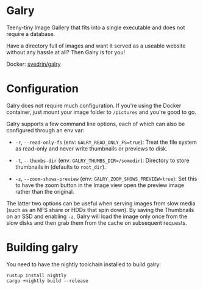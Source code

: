 # Galry

Teeny-tiny Image Gallery that fits into a single executable and does not require a database.

Have a directory full of images and want it served as a useable website without any hassle at all? Then Galry is for you!

Docker: [svedrin/galry](https://hub.docker.com/r/svedrin/galry)

# Configuration

Galry does not require much configuration. If you're using the Docker container, just mount your image folder to `/pictures` and you're good to go.

Galry supports a few command line options, each of which can also be configured through an env var:

* `-r`, `--read-only-fs` (env: `GALRY_READ_ONLY_FS=true`): Treat the file system as read-only and never write thumbnails or previews to disk.

* `-t`, `--thumbs-dir` (env: `GALRY_THUMBS_DIR=/somedir`): Directory to store thumbnails in (defaults to `root_dir`).

* `-z`, `--zoom-shows-preview` (env: `GALRY_ZOOM_SHOWS_PREVIEW=true`): Set this to have the zoom button in the Image view open the preview image rather than the original.

The latter two options can be useful when serving images from slow media (such as an NFS share or HDDs that spin down). By saving the Thumbnails on an SSD and enabling `-z`, Galry will load the image only once from the slow disks and then grab them from the cache on subsequent requests.  

# Building galry

You need to have the nightly toolchain installed to build galry:

```
rustup install nightly
cargo +nightly build --release
```
